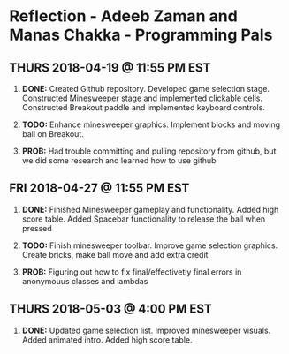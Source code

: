 # Reflection - Adeeb Zaman and Manas Chakka - Programming Pals


## THURS 2018-04-19 @ 11:55 PM EST

1. **DONE:** Created Github repository. Developed game selection stage. 
     Constructed Minesweeper stage and implemented clickable cells.
     Constructed Breakout paddle and implemented keyboard controls.

2. **TODO:** Enhance minesweeper graphics. Implement blocks and moving ball on Breakout.

3. **PROB:** Had trouble committing and pulling repository from github,
      but we did some research and learned how to use github

## FRI 2018-04-27 @ 11:55 PM EST

1. **DONE:** Finished Minesweeper gameplay and functionality. Added high score table. Added Spacebar functionality to release the ball when pressed

2. **TODO:** Finish minesweeper toolbar. Improve game selection graphics. Create bricks, make ball move and add extra credit

3. **PROB:** Figuring out how to fix final/effectivetly final errors in anonymouus classes and lambdas


## THURS 2018-05-03 @ 4:00 PM EST

1. **DONE:** Updated game selection list. Improved minesweeper visuals. Added animated intro. Added high score table.

